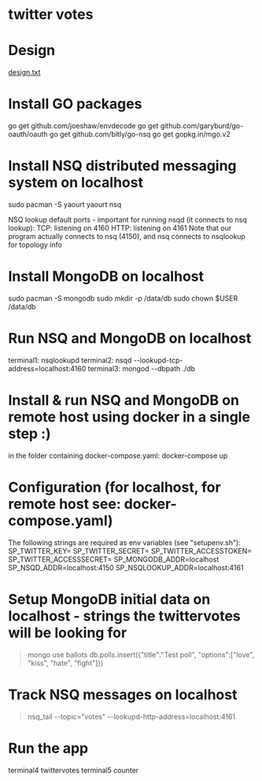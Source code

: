 # twitter votes

# Design
[design.txt](design.txt)  

# Install GO packages
go get github.com/joeshaw/envdecode
go get github.com/garyburd/go-oauth/oauth
go get github.com/bitly/go-nsq
go get gopkg.in/mgo.v2

# Install NSQ distributed messaging system on localhost
sudo pacman -S yaourt
yaourt nsq

NSQ lookup default ports - important for running nsqd (it connects to nsq lookup):
    TCP: listening on 4160
    HTTP: listening on 4161
Note that our program actually connects to nsq (4150), and nsq connects to nsqlookup for topology info

# Install MongoDB on localhost
sudo pacman -S mongodb
sudo mkdir -p /data/db
sudo chown $USER /data/db

# Run NSQ and MongoDB on localhost
terminal1:
    nsqlookupd
terminal2:
    nsqd --lookupd-tcp-address=localhost:4160
terminal3:
    mongod --dbpath ./db

# Install & run NSQ and MongoDB on remote host using docker in a single step :)
in the folder containing docker-compose.yaml:
    docker-compose up

# Configuration (for localhost, for remote host see: docker-compose.yaml)
The following strings are required as env variables (see "setupenv.sh"):
SP_TWITTER_KEY=
SP_TWITTER_SECRET=
SP_TWITTER_ACCESSTOKEN=
SP_TWITTER_ACCESSSECRET=
SP_MONGODB_ADDR=localhost
SP_NSQD_ADDR=localhost:4150
SP_NSQLOOKUP_ADDR=localhost:4161

# Setup MongoDB initial data on localhost - strings the twittervotes will be looking for
> mongo
> use ballots
> db.polls.insert({"title":"Test poll", "options":["love", "kiss", "hate", "fight"]})

# Track NSQ messages on localhost
> nsq_tail --topic="votes" --lookupd-http-address=localhost:4161

# Run the app
terminal4
    twittervotes
terminal5
    counter